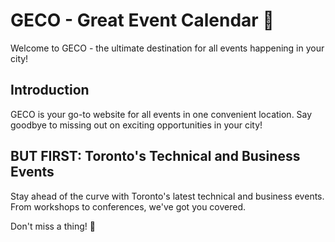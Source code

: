 
# GECO - Great Event Calendar 📅

Welcome to GECO - the ultimate destination for all events happening in your city!

## Introduction
GECO is your go-to website for all events in one convenient location. Say goodbye to missing out on exciting opportunities in your city!

## BUT FIRST: Toronto's Technical and Business Events
Stay ahead of the curve with Toronto's latest technical and business events. From workshops to conferences, we've got you covered.

Don't miss a thing! 🚀


